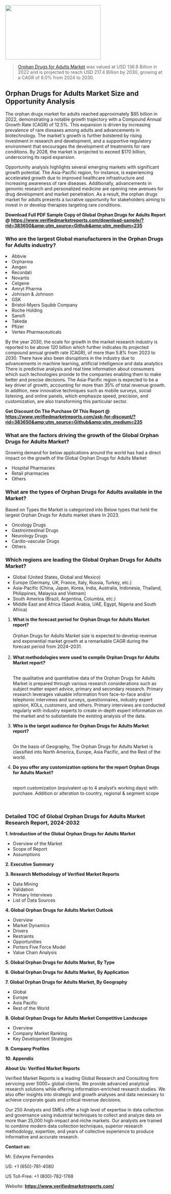<img src="https://ffe5etoiles.com/wp-content/uploads/2024/12/MST1-300x171.png" alt="" width="300" height="171" class="alignnone size-medium wp-image-20088" /><blockquote><p><p><a href="https://www.verifiedmarketreports.com/download-sample/?rid=383650&utm_source=Github&utm_medium=235" target="_blank">Orphan Drugs for Adults Market</a> was valued at USD 136.8 Billion in 2022 and is projected to reach USD 217.4 Billion by 2030, growing at a CAGR of 6.0% from 2024 to 2030.</p></blockquote><p><h2>Orphan Drugs for Adults Market Size and Opportunity Analysis</h2><p>The orphan drugs market for adults reached approximately $85 billion in 2022, demonstrating a notable growth trajectory with a Compound Annual Growth Rate (CAGR) of 12.5%. This expansion is driven by increasing prevalence of rare diseases among adults and advancements in biotechnology. The market's growth is further bolstered by rising investment in research and development, and a supportive regulatory environment that encourages the development of treatments for rare conditions. By 2028, the market is projected to exceed $170 billion, underscoring its rapid expansion.</p><p>Opportunity analysis highlights several emerging markets with significant growth potential. The Asia-Pacific region, for instance, is experiencing accelerated growth due to improved healthcare infrastructure and increasing awareness of rare diseases. Additionally, advancements in genomic research and personalized medicine are opening new avenues for drug development and market penetration. As a result, the orphan drugs market for adults presents a lucrative opportunity for stakeholders aiming to invest in or develop therapies targeting rare conditions.</p></p><p class=""><strong>Download Full PDF Sample Copy of Global Orphan Drugs for Adults Report @ <a href="https://www.verifiedmarketreports.com/download-sample/?rid=383650&amp;utm_source=Github&amp;utm_medium=235" target="_blank">https://www.verifiedmarketreports.com/download-sample/?rid=383650&amp;utm_source=Github&amp;utm_medium=235</a></strong></p><h3 id="" class="">Who are the largest Global manufacturers in the Orphan Drugs for Adults industry?</h3><p><li>Abbvie</li><li> Orpharma</li><li> Amgen</li><li> Recordati</li><li> Novartis</li><li> Celgene</li><li> Amryt Pharma</li><li> Johnson & Johnson</li><li> GSK</li><li> Bristol-Myers Squibb Company</li><li> Roche Holding</li><li> Sanofi</li><li> Takeda</li><li> Pfizer</li><li> Vertex Pharmaceuticals</li></p><div class=""><div class="" dir="" data-message-author-role="" data-message-id="" data-message-model-slug=""><div class=""><div class=""><div class=""><div class="" dir="" data-message-author-role="" data-message-id="" data-message-model-slug=""><div class=""><div class=""><p>By the year 2030, the scale for growth in the market research industry is reported to be above 120 billion which further indicates its projected compound annual growth rate (CAGR), of more than 5.8% from 2023 to 2030. There have also been disruptions in the industry due to advancements in machine learning, artificial intelligence and data analytics There is predictive analysis and real time information about consumers which such technologies provide to the companies enabling them to make better and precise decisions. The Asia-Pacific region is expected to be a key driver of growth, accounting for more than 35% of total revenue growth. In addition, new innovative techniques such as mobile surveys, social listening, and online panels, which emphasize speed, precision, and customization, are also transforming this particular sector.</p><p><strong>Get Discount On The Purchase Of This Report @&nbsp; <a href="https://www.verifiedmarketreports.com/ask-for-discount/?rid=383650&amp;utm_source=Github&amp;utm_medium=235" target="_blank">https://www.verifiedmarketreports.com/ask-for-discount/?rid=383650&amp;utm_source=Github&amp;utm_medium=235</a></strong></p></div></div></div></div></div></div></div></div><h3 id="" class="">What are the factors driving the growth of the Global Orphan Drugs for Adults Market?</h3><p id="" class="">Growing demand for below applications around the world has had a direct impact on the growth of the Global Orphan Drugs for Adults Market</p><p id="" class=""><li>Hospital Pharmacies</li><li> Retail pharmacies</li><li> Others</li></p><h3 id="" class="">What are the types of Orphan Drugs for Adults available in the Market?</h3><p id="" class="">Based on Types the Market is categorized into Below types that held the largest Orphan Drugs for Adults market share In 2023.</p><p id="" class=""><li>Oncology Drugs</li><li> Gastrointestinal Drugs</li><li> Neurology Drugs</li><li> Cardio-vascular Drugs</li><li> Others</li></p><h3 id="" class="">Which regions are leading the Global Orphan Drugs for Adults Market?</h3><ul><li>Global (United States, Global and Mexico)</li><li>Europe (Germany, UK, France, Italy, Russia, Turkey, etc.)</li><li>Asia-Pacific (China, Japan, Korea, India, Australia, Indonesia, Thailand, Philippines, Malaysia and Vietnam)</li><li>South America (Brazil, Argentina, Columbia, etc.)</li><li>Middle East and Africa (Saudi Arabia, UAE, Egypt, Nigeria and South Africa)</li></ul><p><ol><li><strong>What is the forecast period for Orphan Drugs for Adults Market report?<br /></strong><br /><span data-sheets-root="1" data-sheets-value="{&quot;1&quot;:2,&quot;2&quot;:&quot;XXXX size is expected to develop revenue and exponential market growth at a remarkable CAGR during the forecast period from 2024&ndash;2030.&quot;}" data-sheets-userformat="{&quot;2&quot;:12674,&quot;4&quot;:{&quot;1&quot;:2,&quot;2&quot;:16776960},&quot;10&quot;:2,&quot;11&quot;:0,&quot;15&quot;:&quot;Arial&quot;,&quot;16&quot;:12}">Orphan Drugs for Adults Market size is expected to develop revenue and exponential market growth at a remarkable CAGR during the forecast period from 2024&ndash;2031.</span><br /><br /></li><li><strong>What methodologies were used to compile Orphan Drugs for Adults Market report?<br /><br /></strong><p>The qualitative and quantitative data of the&nbsp;Orphan Drugs for Adults Market is prepared through various research considerations such as subject matter expert advice, primary and secondary research. Primary research leverages valuable information from face-to-face and/or telephonic interviews and surveys, questionnaires, industry expert opinion, KOLs, customers, and others. Primary interviews are conducted regularly with industry experts to create in-depth expert information on the market and to substantiate the existing analysis of the data.&nbsp;</p></li><li><strong>Who is the target audience for Orphan Drugs for Adults Market report?<br /><br /></strong><p>On the basis of Geography, The&nbsp;Orphan Drugs for Adults Market is classified into North America, Europe, Asia Pacific, and the Rest of the world.</p></li><li><strong>Do you offer any customization options for the report Orphan Drugs for Adults Market?<br /><br /></strong><p>report customization (equivalent up to 4 analyst&rsquo;s working days) with purchase. Addition or alteration to country, regional &amp; segment scope</p><p>&nbsp;</p></li></ol></p><h3 id="" class="">Detailed TOC of Global Orphan Drugs for Adults Market Research Report, 2024-2032</h3><p id="" class=""><strong>1. Introduction of the Global Orphan Drugs for Adults Market</strong></p><ul><li>Overview of the Market</li><li>Scope of Report</li><li>Assumptions</li></ul><p id="" class=""><strong>2. Executive Summary</strong></p><p id="" class=""><strong>3. Research Methodology of&nbsp;Verified Market Reports</strong></p><ul><li>Data Mining</li><li>Validation</li><li>Primary Interviews</li><li>List of Data Sources</li></ul><p id="" class=""><strong>4. Global Orphan Drugs for Adults Market Outlook</strong></p><ul><li>Overview</li><li>Market Dynamics</li><li>Drivers</li><li>Restraints</li><li>Opportunities</li><li>Porters Five Force Model</li><li>Value Chain Analysis</li></ul><p id="" class=""><strong>5. Global Orphan Drugs for Adults Market, By&nbsp;Type</strong></p><p id="" class=""><strong>6. Global Orphan Drugs for Adults Market, By Application</strong></p><p id="" class=""><strong>7. Global Orphan Drugs for Adults Market, By Geography</strong></p><ul><li>Global</li><li>Europe</li><li>Asia Pacific</li><li>Rest of the World</li></ul><p id="" class=""><strong>8. Global Orphan Drugs for Adults Market Competitive Landscape</strong></p><ul><li>Overview</li><li>Company Market Ranking</li><li>Key Development Strategies</li></ul><p id="" class=""><strong>9. Company Profiles</strong></p><p id="" class=""><strong>10. Appendix</strong></p><p id="" class=""><strong>About Us: Verified Market Reports</strong></p><p id="" class="">Verified Market Reports is a leading Global Research and Consulting firm servicing over 5000+ global clients. We provide advanced analytical research solutions while offering information-enriched research studies. We also offer insights into strategic and growth analyses and data necessary to achieve corporate goals and critical revenue decisions.</p><p id="" class="">Our 250 Analysts and SMEs offer a high level of expertise in data collection and governance using industrial techniques to collect and analyze data on more than 25,000 high-impact and niche markets. Our analysts are trained to combine modern data collection techniques, superior research methodology, expertise, and years of collective experience to produce informative and accurate research.</p><p id="" class=""><strong>Contact us:</strong></p><p id="" class="">Mr. Edwyne Fernandes</p><p id="" class="">US: +1 (650)-781-4080</p><p id="" class="">US Toll-Free: +1 (800)-782-1768</p><p id="" class="">Website: <a target="" data-test-app-aware-link=""><strong>https://www.verifiedmarketreports.com/</strong></a></p>
